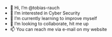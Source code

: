 - 👋 Hi, I’m @tobias-rauch
- 👀 I’m interested in Cyber Security
- 🌱 I’m currently learning to improve myself
- 💞️ I’m looking to collaborate, hit me up
- 📫 You can reach me via e-mail on my website

<!---
tobias-rauch/tobias-rauch is a ✨ special ✨ repository because its `README.md` (this file) appears on your GitHub profile.
You can click the Preview link to take a look at your changes.
--->
